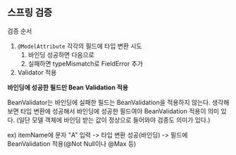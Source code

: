 ## 스프링 검증 

검증 순서
1. `@ModelAttribute` 각각의 필드에 타입 변환 시도
   1. 바인딩 성공하면 다음으로
   2. 실패하면 typeMismatch로 FieldError 추가
2. Validator 적용

**바인딩에 성공한 필드만 Bean Validation 적용**

BeanValidator는 바인딩에 실패한 필드는 BeanValidation을 적용하지 않는다.
생각해보면 타입 변환에 성공해서 바인딩에 성공한 필드여야 BeanValidation 적용이 의미 있다.
(일단 모델 객체에 바인딩 받는 값이 정상으로 들어와야 검증도 의미가 있다.)

ex) itemName에 문자 "A" 입력 -> 타입 변환 성공(바인딩) -> 필드에 BeanValidation 적용(@Not Null이나 @Max 등)

